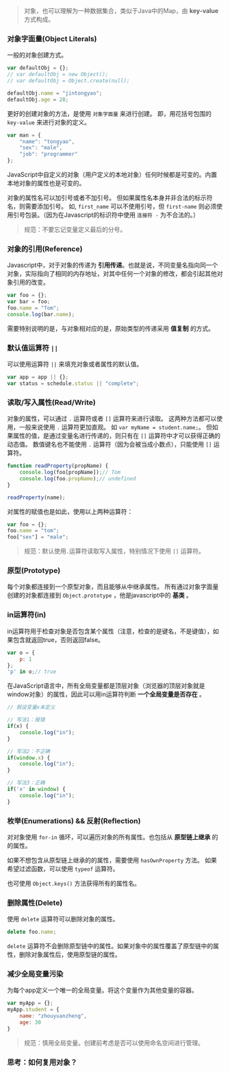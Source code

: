 
> 对象，也可以理解为一种数据集合，类似于Java中的Map，由 **key-value** 方式构成。

### 对象字面量(Object Literals)
一般的对象创建方式。

```javascript
var defaultObj = {};
// var defaultObj = new Object();
// var defaultObj = Object.create(null);

defaultObj.name = "jintongyao";
defaultObj.age = 28;
```

更好的创建对象的方法，是使用 `对象字面量` 来进行创建。
即，用花括号包围的 `key-value` 来进行对象的定义。

```javascript
var man = {
	"name": "tongyao",
    "sex": "male",
    "job": "programmer"
};
```

JavaScript中自定义的对象（用户定义的本地对象）任何时候都是可变的。内置本地对象的属性也是可变的。

对象的属性名可以加引号或者不加引号。
但如果属性名本身并非合法的标示符名，则需要添加引号。
如, `first_name` 可以不使用引号，但 `first-name` 则必须使用引号包装。（因为在Javascript的标识符中使用 `连接符 -` 为不合法的。）

> 规范：不要忘记变量定义最后的分号。

### 对象的引用(Reference)
Javascript中，对于对象的传递为 **引用传递**。也就是说，不同变量名指向同一个对象，实际指向了相同的内存地址，对其中任何一个对象的修改，都会引起其他对象引用的改变。

```javascript
var foo = {};
var bar = foo;
foo.name = "Tom";
console.log(bar.name);
```

需要特别说明的是，与对象相对应的是，原始类型的传递采用 **值复制** 的方式。

### 默认值运算符 `||`
可以使用运算符 `||` 来填充对象或者属性的默认值。

```javascript
var app = app || {};
var status = schedule.status || "complete";
```

### 读取/写入属性(Read/Write)
对象的属性，可以通过 `.` 运算符或者 `[]` 运算符来进行读取。
这两种方法都可以使用，一般来说使用 `.` 运算符更加直观。
如 `var myName = student.name;`。
但如果属性的值，是通过变量名进行传递的，则只有在 `[]` 运算符中才可以获得正确的动态值。
数值键名也不能使用 `.` 运算符（因为会被当成小数点），只能使用 `[]` 运算符。

```javascript
function readProperty(propName) {
    console.log(foo[propName]);// Tom
    console.log(foo.propName);// undefined
}

readProperty(name);
```

对属性的赋值也是如此，使用以上两种运算符：
```javascript
var foo = {};
foo.name = "tom";
foo["sex"] = "male";
```

> 规范：默认使用`.`运算符读取写入属性，特别情况下使用 `[]` 运算符。

### 原型(Prototype)
每个对象都连接到一个原型对象，而且能够从中继承属性。
所有通过对象字面量创建的对象都连接到 `Object.prototype` ，他是javascript中的 **基类** 。

### in运算符(in)
in运算符用于检查对象是否包含某个属性（注意，检查的是键名，不是键值），如果包含就返回true，否则返回false。

```javascript
var o = { 
	p: 1 
};
'p' in o;// true
```

在JavaScript语言中，所有全局变量都是顶层对象（浏览器的顶层对象就是window对象）的属性，因此可以用in运算符判断 **一个全局变量是否存在** 。

```javascript
// 假设变量x未定义

// 写法1：报错
if(x) {
	console.log("in");
}

// 写法2：不正确
if(window.x) {
	console.log("in");
}

// 写法3：正确
if('x' in window) {
	console.log("in");
}
```

### 枚举(Enumerations) && 反射(Reflection)
对对象使用 `for-in` 循环，可以遍历对象的所有属性。也包括从 **原型链上继承** 的的属性。

如果不想包含从原型链上继承的的属性，需要使用 `hasOwnProperty` 方法。
如果希望过滤函数，可以使用 `typeof` 运算符。

也可使用 `Object.keys()` 方法获得所有的属性名。

### 删除属性(Delete)
使用 `delete` 运算符可以删除对象的属性。

```javascript
delete foo.name;
```

`delete` 运算符不会删除原型链中的属性。如果对象中的属性覆盖了原型链中的属性，删除对象属性后，使用原型链的属性。

### 减少全局变量污染
为每个app定义一个唯一的全局变量。将这个变量作为其他变量的容器。

```javascript
var myApp = {};
myApp.student = {
	name: "zhouyuanzheng",
	age: 30
}
```

> 规范：慎用全局变量。创建前考虑是否可以使用命名空间进行管理。

### 思考：如何复用对象？
